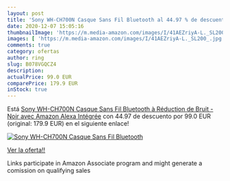 ```yaml
---
layout: post
title: 'Sony WH-CH700N Casque Sans Fil Bluetooth al 44.97 % de descuento'
date: 2020-12-07 15:05:16
thumbnailImage: 'https://m.media-amazon.com/images/I/41AEZriyA-L._SL200_.jpg'
images: [ 'https://m.media-amazon.com/images/I/41AEZriyA-L._SL200_.jpg' ]
comments: true
category: ofertas
author: ring
slug: B078VGQCZ4
description:
actualPrice: 99.0 EUR
comparePrice: 179.9 EUR
inStock: true
---
```


Está [Sony WH-CH700N Casque Sans Fil Bluetooth à Réduction de Bruit - Noir  avec Amazon Alexa Intégrée](https://www.amazon.fr/dp/B078VGQCZ4/?tag=tolees0d-21) con 44.97 de descuento por 99.0 EUR (original: 179.9 EUR) en el siguiente enlace!

[![Sony WH-CH700N Casque Sans Fil Bluetooth](https://m.media-amazon.com/images/I/41AEZriyA-L._SL200_.jpg)](https://www.amazon.fr/dp/B078VGQCZ4/?tag=tolees0d-21)

[Ver la oferta!!](https://www.amazon.fr/dp/B078VGQCZ4/?tag=tolees0d-21)

Links participate in Amazon Associate program and might generate a comission on qualifying sales


